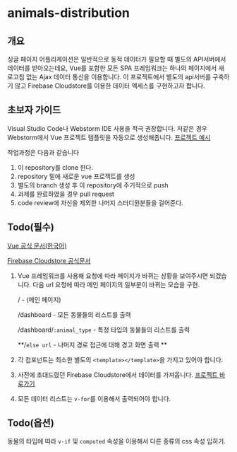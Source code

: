 # animals-distribution

## 개요
싱글 페이지 어플리케이션은 일반적으로 동적 데이터가 필요할 때 별도의 API서버에서 데이터를 받아오는데요, Vue를 포함한 모든 SPA 프레임워크는 하나의 페이지에서 새로고침 없는 Ajax 데이터 통신을 이용합니다. 이 프로젝트에서 별도의 api서버를 구축하기 않고 Firebase Cloudstore를 이용한 데이터 엑세스를 구현하고자 합니다.

## 초보자 가이드
Visual Studio Code나 Webstorm IDE 사용을 적극 권장합니다.
저같은 경우 Webstorm에서 Vue 프로젝트 템플릿을 자동으로 생성해줍니다.
[프로젝트 예시](https://github.com/forestvue/vue-portfolio)

작업과정은 다음과 같습니다

1. 이 repository를 clone 한다.
2. repository 밑에 새로운 vue 프로젝트를 생성
3. 별도의 branch 생성 후 이 repository에 주기적으로 push
4. 과제를 완료하였을 경우 pull request
5. code review에 자신을 제외한 나머지 스터디원분들을 걸어준다.

## Todo(필수)
[Vue 공식 문서(한국어)](https://kr.vuejs.org/v2/guide/index.html)

[Firebase Cloudstore 공식문서](https://firebase.google.com/docs/firestore/quickstart?hl=ko)

1. Vue 프레임워크를 사용해 요청에 따라 페이지가 바뀌는 상황을 보여주시면 되겠습니다.
다음 url 요청에 따라 메인 페이지의 일부분이 바뀌는 모습을 구현.
 
   / - (메인 페이지)
  
   /dashboard - 모든 동물들의 리스트를 출력
   
   /dashboard/`:animal_type` - 특정 타입의 동물들의 리스트를 출력
   
   **/`else url` - 나머지 경로 접근에 대해 경고 화면 출력 **
   
2. 각 컴포넌트는 최소한 별도의 `<template></template>`을 가지고 있어야 합니다.


3. 사전에 초대드렸던 Firebase Cloudstore에서 데이터를 가져옵니다. [프로젝트 바로가기](https://console.firebase.google.com/project/forestvue-8424e)


4. 모든 데이터 리스트는 `v-for`를 이용해서 출력되어야 합니다.

  
## Todo(옵션)
동물의 타입에 따라 `v-if` 및 `computed` 속성을 이용해서 다른 종류의 css 속성 입히기.

